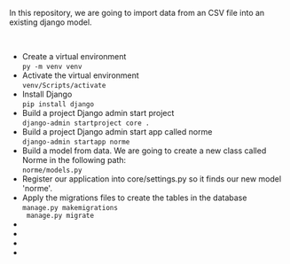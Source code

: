 <p> In this repository, we are going to import data from an CSV file into an existing django model.</p>
</br>
<ul>
  <li>Create a virtual environment<br><code>py -m venv venv</code></li>
  <li>Activate the virtual environment<br><code>venv/Scripts/activate</code></li>
  <li>Install Django<br><code>pip install django</code></li>
  <li>Build a project Django admin start project<br><code>django-admin startproject core .</code></li>
  <li>Build a project Django admin start app called norme<br><code>django-admin startapp norme</code></li>
  <li>Build a model from data. We are going to create a new class called Norme in the following path:<br><code>norme/models.py</code></li>
  <li>Register our application into core/settings.py so it finds our new model 'norme'.</li>
  <li>Apply the migrations files to create the tables in the database<br><code>manage.py makemigrations </br> manage.py migrate</code></li>
  <li><br><code></code></li>
  <li><br><code></code></li>
  <li><br><code></code></li>
  <li><br><code></code></li>
</ul>
